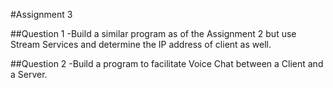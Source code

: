 #Assignment 3

##Question 1
-Build a similar program as of the Assignment 2 but use Stream Services and determine the IP address of client as well.

##Question 2
-Build a program to facilitate Voice Chat between a Client and a Server.
